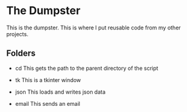 # The Dumpster
This is the dumpster. This is where I put reusable code from my other projects.

## Folders
 - cd
  This gets the path to the parent directory of the script


 - tk
  This is a tkinter window


 - json
  This loads and writes json data


 - email
  This sends an email
